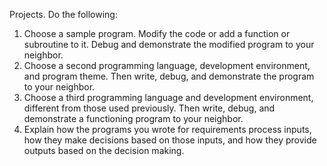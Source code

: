Projects. Do the following:

1. Choose a sample program. Modify the code or add a function or subroutine to it. Debug and demonstrate the modified program to your neighbor.
1. Choose a second programming language, development environment, and program theme. Then write, debug, and demonstrate the program to your neighbor.
1. Choose a third programming language and development environment, different from those used previously. Then write, debug, and demonstrate a functioning program to your neighbor.
1. Explain how the programs you wrote for requirements process inputs, how they make decisions based on those inputs, and how they provide outputs based on the decision making.
